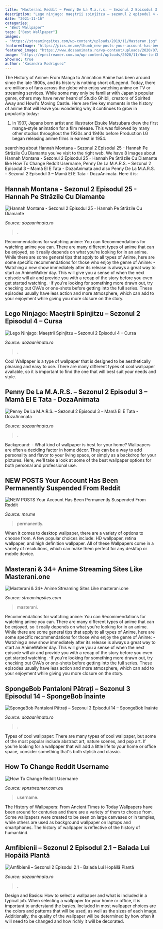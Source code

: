 ```yaml
---
title: "Masterani Reddit ~ Penny De La M.a.r.s. – Sezonul 2 Episodul 3 – Mamă El E Tata"
description: "Lego ninjago: maeștrii spinjitzu – sezonul 2 episodul 4 – cursa"
date: "2021-11-16"
categories:
- "Best Wallpaper"
tags: ["Best Wallpaper"]
images:
- "https://streamingsites.com/wp-content/uploads/2019/11/Masteran.jpg"
featuredImage: "https://pics.me.me/thumb_new-posts-your-account-has-been-permanently-suspended-from-reddit-44205960.png"
featured_image: "https://www.dozaanimata.ro/wp-content/uploads/2020/07/Penny-de-la-Mars-Sezonul-2.png"
image: "https://vpnstreamer.com.au/wp-content/uploads/2020/11/How-to-Change-Reddit-Username-1.jpg"
ShowToc: true
author: "Kasandra Rodriguez"
---
```



The History of Anime: From Manga to Animation
Anime has been around since the late 1800s, and its history is nothing short ofLegend. Today, there are millions of fans across the globe who enjoy watching anime on TV or streaming services. While some may only be familiar with Japan's popular genre, others may have never heard of Studio Ghibli, creators of Spirited Away and Howl's Moving Castle. Here are five key moments in the history of anime that will leave you wondering why it continues to grow in popularity today:
1) In 1907, Japans born artist and illustrator Eisuke Matsubara drew the first manga-style animation for a film release. This was followed by many other studios throughout the 1930s and 1940s before Production I.G began releasing anime films in earnest in 1954.

	

		
searching about Hannah Montana - Sezonul 2 Episodul 25 - Hannah Pe Străzile Cu Diamante you've visit to the right web. We have 8 Images about Hannah Montana - Sezonul 2 Episodul 25 - Hannah Pe Străzile Cu Diamante like How To Change Reddit Username, Penny De La M.A.R.S. – Sezonul 2 Episodul 3 – Mamă El E Tata - DozaAnimata and also Penny De La M.A.R.S. – Sezonul 2 Episodul 3 – Mamă El E Tata - DozaAnimata. Here it is:
		
    
## Hannah Montana - Sezonul 2 Episodul 25 - Hannah Pe Străzile Cu Diamante

<img loading=lazy src="https://www.dozaanimata.ro/wp-content/uploads/2021/10/Hannahmontana2_1.jpg" onerror="this.onerror=null;this.src='https://tse3.mm.bing.net/th?id=OIP.UnVCx2ou3X1dfDFIWi3fhwAAAA&amp;pid=15.1';" alt="Hannah Montana - Sezonul 2 Episodul 25 - Hannah Pe Străzile Cu Diamante">

_Source: dozaanimata.ro_

>. 

	

Recommendations for watching anime: You can
Recommendations for watching anime you can. There are many different types of anime that can be enjoyed, so it really depends on what you're looking for in an anime. While there are some general tips that apply to all types of Anime, here are some specific recommendations for those who enjoy the genre of Anime: 
-Watching a new show immediately after its release is always a great way to start an AnimeWalker day. This will give you a sense of when the next episode will air and provide you with a recap of the story before you even get started watching. 
-If you're looking for something more drawn out, try checking out OVA's or one-shots before getting into the full series. These episodes usually have less action and more atmosphere, which can add to your enjoyment while giving you more closure on the story.

    
## Lego Ninjago: Maeștrii Spinjitzu – Sezonul 2 Episodul 4 – Cursa

<img loading=lazy src="https://www.dozaanimata.ro/wp-content/uploads/2021/02/Lego-Ninjago-Maestrii-Spinjitzu-Sezonul-2.jpg" onerror="this.onerror=null;this.src='https://tse4.mm.bing.net/th?id=OIP.Txmb0zOz4XZlp0xfJcD3hgAAAA&amp;pid=15.1';" alt="Lego Ninjago: Maeștrii Spinjitzu – Sezonul 2 Episodul 4 – Cursa">

_Source: dozaanimata.ro_

>. 

	

Cool Wallpaper is a type of wallpaper that is designed to be aesthetically pleasing and easy to use. There are many different types of cool wallpaper available, so it is important to find the one that will best suit your needs and style.

    
## Penny De La M.A.R.S. – Sezonul 2 Episodul 3 – Mamă El E Tata - DozaAnimata

<img loading=lazy src="https://www.dozaanimata.ro/wp-content/uploads/2020/07/Penny-de-la-Mars-Sezonul-2.png" onerror="this.onerror=null;this.src='https://tse3.mm.bing.net/th?id=OIP.1u7_rW52ltHEsbycOkmgBAHaKt&amp;pid=15.1';" alt="Penny De La M.A.R.S. – Sezonul 2 Episodul 3 – Mamă El E Tata - DozaAnimata">

_Source: dozaanimata.ro_

>. 

	

Background: - What kind of wallpaper is best for your home?
Wallpapers are often a deciding factor in home décor. They can be a way to add personality and flavor to your living space, or simply as a backdrop for your pictures. Here, we'll take a look at some of the best wallpaper options for both personal and professional use.

    
## NEW POSTS Your Account Has Been Permanently Suspended From Reddit

<img loading=lazy src="https://pics.me.me/thumb_new-posts-your-account-has-been-permanently-suspended-from-reddit-44205960.png" onerror="this.onerror=null;this.src='https://tse1.mm.bing.net/th?id=OIP.3PVf30NHQ8JM7biiINiQRAAAAA&amp;pid=15.1';" alt="NEW POSTS Your Account Has Been Permanently Suspended From Reddit">

_Source: me.me_

>permanently. 

	

When it comes to desktop wallpaper, there are a variety of options to choose from. A few popular choices include: HD wallpaper, retina wallpaper, and high definition wallpaper. All of these Wallpapers come in a variety of resolutions, which can make them perfect for any desktop or mobile device. 

    
## Masterani &amp; 34+ Anime Streaming Sites Like Masterani.one

<img loading=lazy src="https://streamingsites.com/wp-content/uploads/2019/11/Masteran.jpg" onerror="this.onerror=null;this.src='https://tse4.mm.bing.net/th?id=OIP.mlMbmaAk0-79cueW5OoNlQAAAA&amp;pid=15.1';" alt="Masterani &amp; 34+ Anime Streaming Sites Like masterani.one">

_Source: streamingsites.com_

>masterani. 

	

Recommendations for watching anime: You can
Recommendations for watching anime you can. There are many different types of anime that can be enjoyed, so it really depends on what you're looking for in an anime. While there are some general tips that apply to all types of Anime, here are some specific recommendations for those who enjoy the genre of Anime: 
-Watching a new show immediately after its release is always a great way to start an AnimeWalker day. This will give you a sense of when the next episode will air and provide you with a recap of the story before you even get started watching. 
-If you're looking for something more drawn out, try checking out OVA's or one-shots before getting into the full series. These episodes usually have less action and more atmosphere, which can add to your enjoyment while giving you more closure on the story.

    
## SpongeBob Pantaloni Pătrați – Sezonul 3 Episodul 14 – SpongeBob înainte

<img loading=lazy src="https://www.dozaanimata.ro/wp-content/uploads/2020/03/SpongeBob_S3.jpg" onerror="this.onerror=null;this.src='https://tse3.mm.bing.net/th?id=OIP.a7o5eKMrljxHjDj3w4R80QAAAA&amp;pid=15.1';" alt="SpongeBob Pantaloni Pătrați – Sezonul 3 Episodul 14 – SpongeBob înainte">

_Source: dozaanimata.ro_

>. 

	

Types of cool wallpaper:
There are many types of cool wallpaper, but some of the most popular include abstract art, nature scenes, and pop art. If you're looking for a wallpaper that will add a little life to your home or office space, consider something that's both stylish and classic.

    
## How To Change Reddit Username

<img loading=lazy src="https://vpnstreamer.com.au/wp-content/uploads/2020/11/How-to-Change-Reddit-Username-1.jpg" onerror="this.onerror=null;this.src='https://tse4.mm.bing.net/th?id=OIP.nrtDHKDjydxsLHlvIPej9gHaD4&amp;pid=15.1';" alt="How To Change Reddit Username">

_Source: vpnstreamer.com.au_

>username. 

	

The History of Wallpapers: From Ancient Times to Today
Wallpapers have been around for centuries and there are a variety of them to choose from. Some wallpapers were created to be seen on large canvases or in temples, while others are used as background wallpaper on laptops and smartphones. The history of wallpaper is reflective of the history of humankind.

    
## Amfibienii – Sezonul 2 Episodul 2.1 – Balada Lui Hopăilă Plantă

<img loading=lazy src="https://www.dozaanimata.ro/wp-content/uploads/2021/04/Season_2_poster.jpg" onerror="this.onerror=null;this.src='https://tse4.mm.bing.net/th?id=OIP.wYpw2nwIdsI6eNVNGcpMywAAAA&amp;pid=15.1';" alt="Amfibienii – Sezonul 2 Episodul 2.1 – Balada Lui Hopăilă Plantă">

_Source: dozaanimata.ro_

>. 

	

Design and Basics: How to select a wallpaper and what is included in a typical job.
When selecting a wallpaper for your home or office, it is important to understand the basics. Included in most wallpaper choices are the colors and patterns that will be used, as well as the sizes of each image. Additionally, the quality of the wallpaper will be determined by how often it will need to be changed and how richly it will be decorated.

